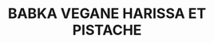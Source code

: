 ---
auteur: Auré
categories:
- Autre
check: Non
checkAlwaysOk: true
cuisson: Oui
description: brioche individuelle
draft: false
ingredients:
  autres: []
  epices:
  - quantite: 65
    title: Sel
    unit: grammes
  - commentaire: garniture
    quantite: 1
    title: Harissa
    unit: Kg
  frais:
  - quantite: 300
    title: Levure fraîche de boulanger
    unit: grammes
  lof:
  - commentaire: garniture
    quantite: 2
    title: Huile végétale
    unit: litre
  - quantite: 1
    title: Huile végétale
    unit: litre
  - quantite: 5.8
    title: Farine de blé
    unit: Kg
  - quantite: 4
    title: lait de soja
    unit: litre
  sec:
  - commentaire: garniture
    quantite: 1
    title: Pistache émmondée
    unit: Kg
  sucres:
  - quantite: 800
    title: Sucre en poudre
    unit: grammes
layout: recettes
plate: 100
preparation: "Faire chauffer le lait jusqu’à ce qu’il soit tiède (si celui-ci est\
  \ trop chaud, il tuera la levure donc il est important qu’il soit juste légèrement\
  \ tiède) et y délayer la levure, laisser ensuite reposer 10/15 mn.\n\nDans un saladier,\
  \ mélanger la farine, le sucre et le sel puis ajouter l’huile et mélanger de nouveau.\n\
  \nPétrir la pâte à la main ou au robot  durant 5 mn en y incorporant petit à petit\
  \ le mélange lait+levure.\n\nUne fois les 5 premières minutes de pétrissage écoulées,\
  \ encore pétrir 10 à 15 mn supplémentaires (à la fin du pétrissage la pâte est assez\
  \ collante, c’est normal).\n\nCorner (racler) les bords vers le centre de manière\
  \ à former une boule puis fariner la surface.\n\nFilmer ou recouvrir le récipient\
  \ d’un torchon propre.\n\nEnsuite, deux options s’offrent, soit la brioche est cuite\
  \ et dégustée le jour-même, dans ce cas, laisser pousser la pâte à température ambiante\
  \ jusqu’à ce qu’elle double de volume (le temps de levé peut varier entre 1h30 et\
  \ 3h selon la température ambiante, plus il fait chaud et plus la pâte lèvera rapidement).\n\
  \nOu deuxième option, si elle doit être cuire et la déguster le lendemain, la laisser\
  \ lever toute la nuit au réfrigérateur \n\nAprès ce temps de repos, la pâte doit\
  \ au moins avoir doublé de volume.\n\nSortir la pâte et détailler en 100 pâtons\
  \ .Etaler chaque pâte en forme de rectangle, longueur env. 20/25cm.\n\nPréparer\
  \ la garniture en mélangeant la harissa et de l'huile, rectifier l'assaisonnement.\
  \ Hacher les pistaches.\n\nEtaler la harissa et les pistaches concassées sur le\
  \ rectangle de pâte.\n\nRouler les rectangles dans la longueur, couper le boudin\
  \ en 2 sur toute la longueur . Face coupée vers le haut, formez un X puis tressez\
  \ chaque extrémité. Tourner ensuite la tresse vers l’extérieur en escargot .Déposer\
  \ les babkas sur des plaques de four sur du papier cuisson.\n\nLaissez pousser pendant\
  \ environ 30/45 minutes à température ambiante. Puis enfourner dans le four préchauffé\
  \ à 160°C pendant 20/30 minutes.\n\nA la fin de la cuisson, les brioches doivent\
  \ être bien dorées."
preparation24h: Faire la pâte la veille.
publishDate: 2024-06-14 23:13:00+00:00
quantite_desc: 1 babka par personne
regime:
- vegan
temperature: Froid
title: BABKA VEGANE HARISSA ET PISTACHE
titleslug: babka-vegane-harissa-et-pistache_gylnfdms
type: entree
uuid: gylnfdms
---